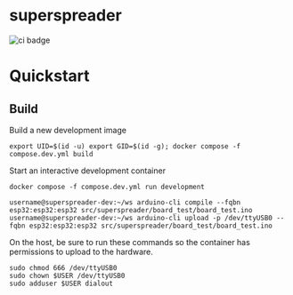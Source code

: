 # superspreader
![ci badge](https://github.com/griswaldbrooks/superspreader/actions/workflows/ci.yaml/badge.svg)

# Quickstart
## Build
Build a new development image
```shell
export UID=$(id -u) export GID=$(id -g); docker compose -f compose.dev.yml build
```
Start an interactive development container
```shell
docker compose -f compose.dev.yml run development
```

```shell
username@superspreader-dev:~/ws arduino-cli compile --fqbn esp32:esp32:esp32 src/superspreader/board_test/board_test.ino
username@superspreader-dev:~/ws arduino-cli upload -p /dev/ttyUSB0 --fqbn esp32:esp32:esp32 src/superspreader/board_test/board_test.ino
```

On the host, be sure to run these commands so the container
has permissions to upload to the hardware.
```shell
sudo chmod 666 /dev/ttyUSB0
sudo chown $USER /dev/ttyUSB0
sudo adduser $USER dialout
```
